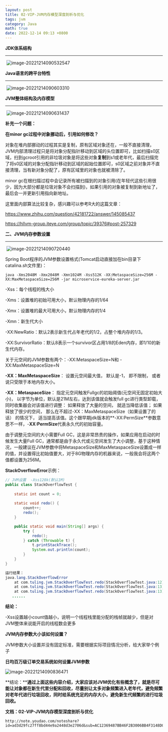 ```yaml
---
layout: post
title: 02-VIP-JVM内存模型深度剖析与优化
tags: jvm
category: Java
math: true
date: 2022-12-14 09:13 +0800
---
```




**JDK体系结构**

------

​    ![image-20221214090532547](https://cdn.jsdelivr.net/gh/kscm0308745/web@main/img/image-20221214090532547.png)

**Java语言的跨平台特性**

------

​    ![image-20221214090603310](https://cdn.jsdelivr.net/gh/kscm0308745/web@main/img/image-20221214090603310.png)

**JVM整体结构及内存模型**

------

​    ![image-20221214090631437](https://cdn.jsdelivr.net/gh/kscm0308745/web@main/img/image-20221214090631437.png)

**补充一个问题：**

**在minor gc过程中对象挪动后，引用如何修改？**

对象在堆内部挪动的过程其实是复制，原有区域对象还在，一般不直接清理，JVM内部清理过程只是将对象分配指针移动到区域的头位置即可，比如扫描s0区域，扫到gcroot引用的非垃圾对象是将这些对象**复制**到s1或老年代，最后扫描完了将s0区域的对象分配指针移动到区域的起始位置即可，s0区域之前对象并不直接清理，当有新对象分配了，原有区域里的对象也就被清除了。

minor gc在根扫描过程中会记录所有被扫描到的对象引用(在年轻代这些引用很少，因为大部分都是垃圾对象不会扫描到)，如果引用的对象被复制到新地址了，最后会一并更新引用指向新地址。

这里面内部算法比较复杂，感兴趣可以参考R大的这篇文章：

https://www.zhihu.com/question/42181722/answer/145085437

https://hllvm-group.iteye.com/group/topic/39376#post-257329

**二、JVM内存参数设置**

------

​    ![image-20221214090720440](https://cdn.jsdelivr.net/gh/kscm0308745/web@main/img/image-20221214090720440.png)

Spring Boot程序的JVM参数设置格式(Tomcat启动直接加在bin目录下catalina.sh文件里)：

```
java -Xms2048M -Xmx2048M -Xmn1024M -Xss512K -XX:MetaspaceSize=256M -XX:MaxMetaspaceSize=256M -jar microservice-eureka-server.jar
```

-Xss：每个线程的栈大小

-Xms：设置堆的初始可用大小，默认物理内存的1/64 

-Xmx：设置堆的最大可用大小，默认物理内存的1/4

-Xmn：新生代大小

-XX:NewRatio：默认2表示新生代占年老代的1/2，占整个堆内存的1/3。

-XX:SurvivorRatio：默认8表示一个survivor区占用1/8的Eden内存，即1/10的新生代内存。

关于元空间的JVM参数有两个：-XX:MetaspaceSize=N和 -XX:MaxMetaspaceSize=N

**-XX：MaxMetaspaceSize**： 设置元空间最大值， 默认是-1， 即不限制， 或者说只受限于本地内存大小。

**-XX：MetaspaceSize**： 指定元空间触发Fullgc的初始阈值(元空间无固定初始大小)， 以字节为单位，默认是21M左右，达到该值就会触发full gc进行类型卸载， 同时收集器会对该值进行调整： 如果释放了大量的空间， 就适当降低该值； 如果释放了很少的空间， 那么在不超过-XX：MaxMetaspaceSize（如果设置了的话） 的情况下， 适当提高该值。这个跟早期jdk版本的**-XX:PermSize**参数意思不一样，-**XX:PermSize**代表永久代的初始容量。

由于调整元空间的大小需要Full GC，这是非常昂贵的操作，如果应用在启动的时候发生大量Full GC，通常都是由于永久代或元空间发生了大小调整，基于这种情况，一般建议在JVM参数中将MetaspaceSize和MaxMetaspaceSize设置成一样的值，并设置得比初始值要大，对于8G物理内存的机器来说，一般我会将这两个值都设置为256M。

**StackOverflowError**示例：

```java
// JVM设置  -Xss128k(默认1M)
public class StackOverflowTest {
    
    static int count = 0;
    
    static void redo() {
        count++;
        redo();
    }

    public static void main(String[] args) {
        try {
            redo();
        } catch (Throwable t) {
            t.printStackTrace();
            System.out.println(count);
        }
    }
}

运行结果：
java.lang.StackOverflowError
	at com.tuling.jvm.StackOverflowTest.redo(StackOverflowTest.java:12)
	at com.tuling.jvm.StackOverflowTest.redo(StackOverflowTest.java:13)
	at com.tuling.jvm.StackOverflowTest.redo(StackOverflowTest.java:13)
   ......
```

**结论：**

-Xss设置越小count值越小，说明一个线程栈里能分配的栈帧就越少，但是对JVM整体来说能开启的线程数会更多

**JVM内存参数大小该如何设置？**

JVM参数大小设置并没有固定标准，需要根据实际项目情况分析，给大家举个例子

**日均百万级订单交易系统如何设置JVM参数**

![image-20221214090836471](https://cdn.jsdelivr.net/gh/kscm0308745/web@main/img/image-20221214090836471.png)

**结论：****通过上面这些内容介绍，大家应该对JVM优化有些概念了，就是尽可能让对象都在新生代里分配和回收，尽量别让太多对象频繁进入老年代，避免频繁对老年代进行垃圾回收，同时给系统充足的内存大小，避免新生代频繁的进行垃圾回收。**

**文档：02-VIP-JVM内存模型深度剖析与优化**

```
http://note.youdao.com/noteshare?id=ad3d29fc27ff8bd44e9a2448d3e2706d&sub=AC12369487BB46F2B3006BB4F3148D01
```

